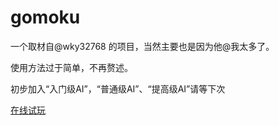 # gomoku

一个取材自@wky32768 的项目，当然主要也是因为他@我太多了。

使用方法过于简单，不再赘述。

初步加入“入门级AI”，“普通级AI”、“提高级AI”请等下次

[在线试玩](https://yyhhenry.github.io/gomoku)